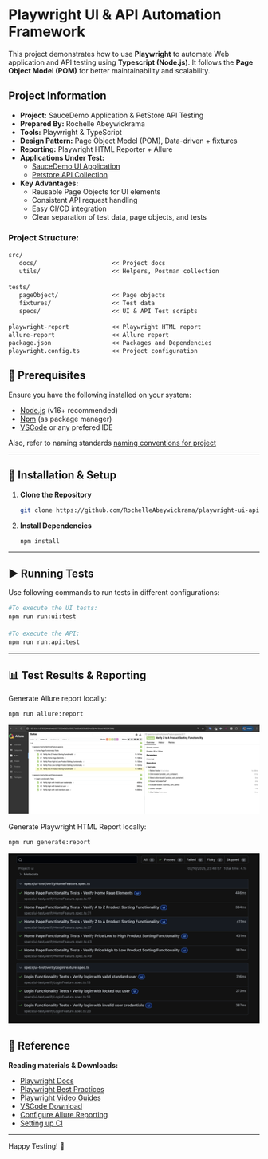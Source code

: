# Playwright UI & API Automation Framework

This project demonstrates how to use **Playwright** to automate Web application and API testing using **Typescript (Node.js)**. It follows the **Page Object Model (POM)** for better maintainability and scalability.


## Project Information
- **Project:** SauceDemo Application & PetStore API Testing  
- **Prepared By:** Rochelle Abeywickrama 
- **Tools:** Playwright & TypeScript 
- **Design Pattern:** Page Object Model (POM), Data-driven + fixtures 
- **Reporting:** Playwright HTML Reporter + Allure 
- **Applications Under Test:**  
  - [SauceDemo UI Application](https://www.saucedemo.com/)  
  - [Petstore API Collection](https://petstore.swagger.io/#/)
- **Key Advantages:**  
    - Reusable Page Objects for UI elements
    - Consistent API request handling
    - Easy CI/CD integration
    - Clear separation of test data, page objects, and tests



### Project Structure:
```text
src/
   docs/                     << Project docs
   utils/                    << Helpers, Postman collection

tests/                      
   pageObject/               << Page objects
   fixtures/                 << Test data
   specs/                    << UI & API Test scripts

playwright-report            << Playwright HTML report
allure-report                << Allure report
package.json                 << Packages and Dependencies
playwright.config.ts         << Project configuration
```



## 📌 Prerequisites

Ensure you have the following installed on your system:

- [Node.js](https://nodejs.org/) (v16+ recommended)
- [Npm](https://docs.npmjs.com/downloading-and-installing-node-js-and-npm) (as package manager)
- [VSCode](https://code.visualstudio.com/download) or any prefered IDE


Also, refer to naming standards [naming conventions for project](src/docs/naming-standards.md)


---

## 🚀 Installation & Setup

1. **Clone the Repository**
   ```sh
   git clone https://github.com/RochelleAbeywickrama/playwright-ui-api-test.git
   ```

2. **Install Dependencies**
   ```sh
   npm install
   ```

---

## ▶️ Running Tests

Use following commands to run tests in different configurations:

   ```sh
   #To execute the UI tests:
   npm run run:ui:test
   
   #To execute the API:
   npm run run:api:test
   ```

---

## 📊 Test Results & Reporting

Generate Allure report locally:
   ```sh
   npm run allure:report
   ```

![allure-dashboard.png](src/docs/allure_report.png)


Generate Playwright HTML Report locally:
   ```sh
   npm run generate:report
   ```

![playwright_report.png](src/docs/playwright_report.png)




## 🔗 Reference

**Reading materials & Downloads:**

- [Playwright Docs](https://playwright.dev/docs/intro)
- [Playwright Best Practices](https://playwright.dev/docs/best-practices)
- [Playwright Video Guides](https://www.youtube.com/@Playwrightdev)
- [VSCode Download](https://code.visualstudio.com/download)
- [Configure Allure Reporting](https://allurereport.org/docs/playwright/)
- [Setting up CI](https://playwright.dev/docs/ci-intro)


---

Happy Testing! 🚀